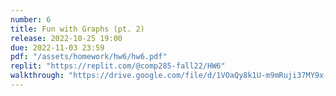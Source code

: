 ```yaml
---
number: 6
title: Fun with Graphs (pt. 2)
release: 2022-10-25 19:00
due: 2022-11-03 23:59
pdf: "/assets/homework/hw6/hw6.pdf"
replit: "https://replit.com/@comp285-fall22/HW6"
walkthrough: "https://drive.google.com/file/d/1VOaQy8k1U-m9mRuji37MY9x-9DiT3e0I/view?usp=sharing"
---
```

